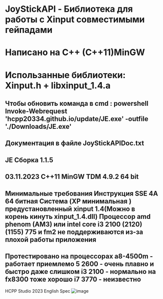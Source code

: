 # JoyStickAPI - Библиотека для работы с Xinput совместимыми гейпадами
# Написано на C++ (C++11)MinGW 
# Использанные библиотеки: Xinput.h + libxinput_1.4.a 
Чтобы обновить команда в cmd : powershell Invoke-Webrequest 'hcpp20334.github.io/update/JE.exe' -outfile './Downloads/JE.exe'
---------------------------------------------------------
Документация в файле JoyStickAPIDoc.txt
------------------------------------
JE Сборка 1.1.5 
--------------------------------------------------------
03.11.2023
С++11 MinGW TDM 4.9.2 64 bit
-------------------------------------------------------
Минимальные требования 
Инструкция SSE 4A 
64 битная Система (XP минимальная )
предустановленный xinput 1.4(Можно в корень кинуть xinput_1.4.dll)
Процессор amd phenom (AM3) или intel core i3 2100 (2120) (1155) 775 и fm2 не поддерживаются 
из-за плохой работы приложения
-------------------------------------------------------
Протестировано на процессорах a8-4500m  - работает приемлемо
5 2600 - очень плавно и быстро даже слишком
i3 2100 - нормально
на fx8300 тоже хорошо
i7 3770 - неизвестно
----------------------------------------------------
HCPP Studio 2023
English Spec
![image](https://github.com/HCPP20334/JoyStickTest/assets/76736848/03f1165b-2cc3-4d65-a172-867cd252e03e)

